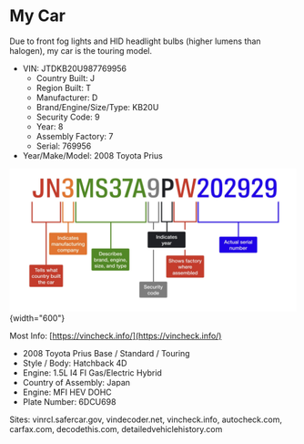 # My Car

Due to front fog lights and HID headlight bulbs (higher lumens than halogen), my car is the touring model. 

- VIN: JTDKB20U987769956
    - Country Built: J
    - Region Built: T
    - Manufacturer: D
    - Brand/Engine/Size/Type: KB20U
    - Security Code: 9
    - Year: 8
    - Assembly Factory: 7
    - Serial: 769956
- Year/Make/Model: 2008 Toyota Prius

![](media/vin.png){width="600"}

Most Info: [https://vincheck.info/](https://vincheck.info/)

- 2008 Toyota Prius Base / Standard / Touring
- Style / Body: Hatchback 4D
- Engine: 1.5L I4 FI Gas/Electric Hybrid
- Country of Assembly: Japan
- Engine: MFI HEV DOHC
- Plate Number: 6DCU698


Sites: vinrcl.safercar.gov, vindecoder.net, vincheck.info, autocheck.com, carfax.com, decodethis.com, detailedvehiclehistory.com 